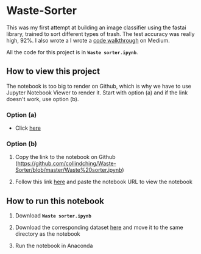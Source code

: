 # Waste-Sorter

This was my first attempt at building an image classifier using the fastai library, trained to sort different types of trash. The test accuracy was really high, 92%. I also wrote a I wrote a [code walkthrough](https://towardsdatascience.com/how-to-build-an-image-classifier-for-waste-sorting-6d11d3c9c478) on Medium.

All the code for this project is in **`Waste sorter.ipynb`**. 

## How to view this project

The notebook is too big to render on Github, which is why we have to use Jupyter Notebook Viewer to render it. Start with option (a) and if the link doesn't work, use option (b).

### Option (a) 

- Click [here](https://nbviewer.jupyter.org/github/collindching/Waste-Sorter/blob/master/Waste%20sorter.ipynb)

### Option (b)

1. Copy the link to the notebook on Github (https://github.com/collindching/Waste-Sorter/blob/master/Waste%20sorter.ipynb)

2. Follow this link [here](https://nbviewer.jupyter.org/) and paste the notebook URL to view the notebook

## How to run this notebook

1. Download **`Waste sorter.ipynb`**

2. Download the corresponding dataset [here](https://github.com/garythung/trashnet/blob/master/data/dataset-resized.zip) and move it to the same directory as the notebook

3. Run the notebook in Anaconda
